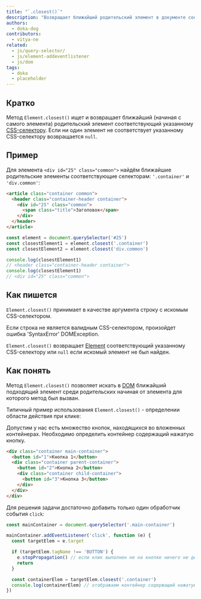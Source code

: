 ```yaml
---
title: "`.closest()`"
description: "Возвращает ближайший родительский элемент в документе соответствующий указанному CSS-селектору."
authors:
  - doka-dog
contributors:
  - vitya-ne
related:
  - js/query-selector/
  - js/element-addeventlistener
  - js/dom
tags:
  - doka
  - placeholder
---
```


## Кратко

Метод `Element.closest()` ищет и возвращает ближайший (начиная с самого элемента) родительский элемент соответствующий указанному [CSS-селектору](/css/combined-selectors/).
Если ни один элемент не соответствует указанному CSS-селектору возвращается `null`.

## Пример

Для элемента `<div id="25" class="common">` найдём ближайшие родительские элементы соответствующие селекторам: `'.container'` и `'div.common'`:

```html
<article class="container common">
  <header class="container-header container">
    <div id="25" class="common">
      <span class="title">Заголовок</span>
    </div>
  </header>
</article>
```

```javascript
const element = document.querySelector('#25')
const closestElement1 = element.closest('.container')
const closestElement2 = element.closest('div.common')

console.log(closestElement1)
// <header class="container-header container">
console.log(closestElement1)
// <div id="25" class="common">
```

## Как пишется

`Element.closest()` принимает в качестве аргумента строку с искомым CSS-селектором.

Если строка не является валидным CSS-селектором, произойдет ошибка 'SyntaxError' DOMException.

`Element.closest()` возвращает [Element](/js/element/) соответствующий указанному CSS-селектору или `null` если искомый элемент не был найден.

## Как понять

Метод `Element.closest()` позволяет искать в [DOM](/js/dom/) ближайший подходящий элемент среди родительских начиная от элемента для которого метод был вызван.

Типичный пример использования `Element.closest()` - определении области действия при клике:

Допустим у нас есть множество кнопок, находящихся во вложенных контейнерах. Необходимо определить контейнер содержащий нажатую кнопку.

```html
<div class="container main-container">
  <button id="1">Кнопка 1</button>
  <div class="container parent-container">
    <button id="2">Кнопка 2</button>
    <div class="container child-container">
      <button id="3">Кнопка 3</button>
    </div>
  </div>
</div>
```

Для решения задачи достаточно добавить только один обработчик события `click`:

```javascript
const mainContainer = document.querySelector('.main-container')

mainContainer.addEventListener('click', function (e) {
  const targetElem = e.target

  if (targetElem.tagName !== 'BUTTON') {
    e.stopPropagation() // если клик выполнен не на кнопке ничего не делаем
    return
  }

  const containerElem = targetElem.closest('.container')
  console.log(containerElem) // отображаем контейнер содержащий нажатую кнопку
})
```
